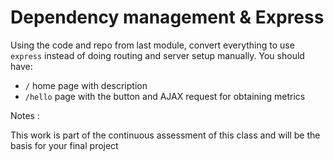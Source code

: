 # Dependency management & Express

Using the code and repo from last module, convert everything to use `express` 
instead of doing routing and server setup manually. You should have:
  - `/` home page with description 
  - `/hello` page with the button and AJAX request for obtaining metrics

Notes :

This work is part of the continuous assessment of this class and will be the basis for your final project
